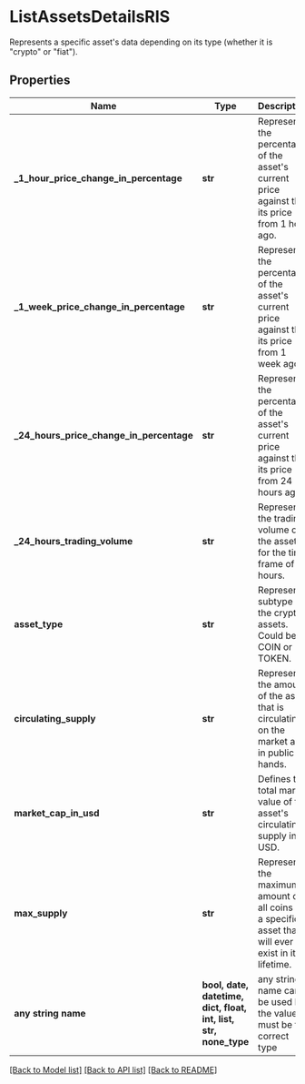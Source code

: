 # ListAssetsDetailsRIS

Represents a specific asset's data depending on its type (whether it is \"crypto\" or \"fiat\").

## Properties
Name | Type | Description | Notes
------------ | ------------- | ------------- | -------------
**_1_hour_price_change_in_percentage** | **str** | Represents the percentage of the asset&#39;s current price against the its price from 1 hour ago. | [optional] 
**_1_week_price_change_in_percentage** | **str** | Represents the percentage of the asset&#39;s current price against the its price from 1 week ago. | [optional] 
**_24_hours_price_change_in_percentage** | **str** | Represents the percentage of the asset&#39;s current price against the its price from 24 hours ago. | [optional] 
**_24_hours_trading_volume** | **str** | Represents the trading volume of the asset for the time frame of 24 hours. | [optional] 
**asset_type** | **str** | Represent a subtype of the crypto assets. Could be COIN or TOKEN. | [optional] 
**circulating_supply** | **str** | Represents the amount of the asset that is circulating on the market and in public hands. | [optional] 
**market_cap_in_usd** | **str** | Defines the total market value of the asset&#39;s circulating supply in USD. | [optional] 
**max_supply** | **str** | Represents the maximum amount of all coins of a specific asset that will ever exist in its lifetime. | [optional] 
**any string name** | **bool, date, datetime, dict, float, int, list, str, none_type** | any string name can be used but the value must be the correct type | [optional]

[[Back to Model list]](../README.md#documentation-for-models) [[Back to API list]](../README.md#documentation-for-api-endpoints) [[Back to README]](../README.md)


